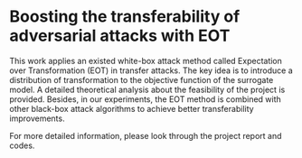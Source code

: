 # Boosting the transferability of adversarial attacks with EOT
This work applies an existed white-box attack method called Expectation over Transformation (EOT) in transfer attacks. The key idea is to
introduce a distribution of transformation to the objective function of the surrogate model. A detailed theoretical analysis about the feasibility
of the project is provided. Besides, in our experiments, the EOT method is combined with other black-box attack algorithms to achieve better transferability improvements.  

For more detailed information, please look through the project report and codes.
